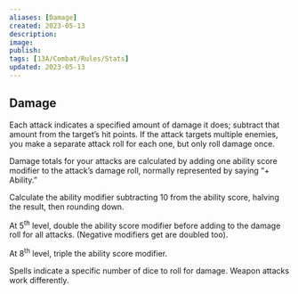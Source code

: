 ```yaml
---
aliases: [Damage]
created: 2023-05-13
description: 
image: 
publish: 
tags: [13A/Combat/Rules/Stats]
updated: 2023-05-13
---
```


## Damage

Each attack indicates a specified amount of damage it does; subtract that amount from the target’s hit points. If the attack targets multiple enemies, you make a separate attack roll for each one, but only roll damage once.

Damage totals for your attacks are calculated by adding one ability score modifier to the attack’s damage roll, normally represented by saying “+ Ability.”

Calculate the ability modifier subtracting 10 from the ability score, halving the result, then rounding down.

At 5<sup>th</sup> level, double the ability score modifier before adding to the damage roll for all attacks. (Negative modifiers get are doubled too).

At 8<sup>th</sup> level, triple the ability score modifier.

Spells indicate a specific number of dice to roll for damage. Weapon attacks work differently.